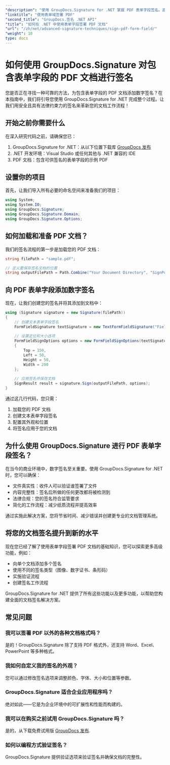 ```yaml
---
"description": "使用 GroupDocs.Signature for .NET 掌握 PDF 表单字段签名。遵循本分步教程，创建安全且具有法律约束力的数字签名。"
"linktitle": "使用表单域签署 PDF"
"second_title": "GroupDocs.签名 .NET API"
"title": "如何在 .NET 中使用表单字段签署 PDF 文档"
"url": "/zh/net/advanced-signature-techniques/sign-pdf-form-field/"
"weight": 10
type: docs
---
```

# 如何使用 GroupDocs.Signature 对包含表单字段的 PDF 文档进行签名

您是否正在寻找一种可靠的方法，为包含表单字段的 PDF 文档添加数字签名？在本指南中，我们将引导您使用 GroupDocs.Signature for .NET 完成整个过程。让我们用安全且具有法律约束力的签名来革新您的文档工作流程！

## 开始之前你需要什么

在深入研究代码之前，请确保您已：

1. GroupDocs.Signature for .NET：从以下位置下载库 [GroupDocs 发布](https://releases.groupdocs.com/signature/net/)
2. .NET 开发环境：Visual Studio 或任何其他与 .NET 兼容的 IDE
3. PDF 文档：包含可供签名的表单字段的示例 PDF

## 设置你的项目

首先，让我们导入所有必要的命名空间来准备我们的项目：

```csharp
using System;
using System.IO;
using GroupDocs.Signature;
using GroupDocs.Signature.Domain;
using GroupDocs.Signature.Options;
```

## 如何加载和准备 PDF 文档？

我们的签名流程的第一步是加载您的 PDF 文档：

```csharp
string filePath = "sample.pdf";

// 定义要保存签名文档的位置
string outputFilePath = Path.Combine("Your Document Directory", "SignPdfWithFormField", "SignedWithFormField.pdf");
```

## 向 PDF 表单字段添加数字签名

现在，让我们创建您的签名并将其添加到文档中：

```csharp
using (Signature signature = new Signature(filePath))
{
    // 创建文本表单字段签名
    FormFieldSignature textSignature = new TextFormFieldSignature("FieldText", "Value1");
    
    // 设置定位和大小选项
    FormFieldSignOptions options = new FormFieldSignOptions(textSignature)
    {
        Top = 150,
        Left = 50,
        Height = 50,
        Width = 200
    };
    
    // 应用签名并保存文档
    SignResult result = signature.Sign(outputFilePath, options);
}
```

通过这几行代码，您只需：
1. 加载您的 PDF 文档
2. 创建文本表单字段签名
3. 配置其外观和位置
4. 将签名应用于您的文档

## 为什么使用 GroupDocs.Signature 进行 PDF 表单字段签名？

在当今的商业环境中，数字签名至关重要。使用 GroupDocs.Signature for .NET 时，您可以确保：

- 文件真实性：收件人可以验证谁签署了文件
- 内容完整性：签名后所做的任何更改都将被检测到
- 法律合规：您的签名符合监管要求
- 简化的工作流程：减少纸质流程并提高效率

通过实施此解决方案，您将节省时间、减少错误并创建更专业的文档管理系统。

## 将您的文档签名提升到新的水平

现在您已经了解了使用表单字段签署 PDF 文档的基础知识，您可以探索更多高级功能，例如：

- 向单个文档添加多个签名
- 使用不同的签名类型（图像、数字证书、条形码）
- 实施验证流程
- 创建签名工作流程

GroupDocs.Signature for .NET 提供了所有这些功能以及更多功能，以帮助您构建全面的文档签名解决方案。

## 常见问题

### 我可以签署 PDF 以外的各种文档格式吗？
是的！GroupDocs.Signature 除了支持 PDF 格式外，还支持 Word、Excel、PowerPoint 等多种格式。

### 我如何自定义我的签名的外观？
您可以通过修改签名选项来调整颜色、字体、大小和位置等参数。

### GroupDocs.Signature 适合企业应用程序吗？
绝对如此——它是为企业环境中的可扩展性和性能而构建的。

### 我可以在购买之前试用 GroupDocs.Signature 吗？
是的，从下载免费试用版 [GroupDocs 发布](https://releases。groupdocs.com/).

### 如何以编程方式验证签名？
GroupDocs.Signature 提供验证选项来验证签名并确保文档的完整性。